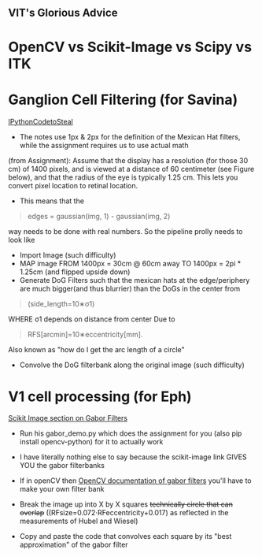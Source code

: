 ## VIT's Glorious Advice

# OpenCV vs Scikit-Image vs Scipy vs ITK

# Ganglion Cell Filtering (for Savina)
[IPythonCodetoSteal](https://github.com/thomas-haslwanter/CSS_ipynb/blob/master/ImgProc_3_GanglionCell.ipynb)


* The notes use 1px & 2px for the definition of the Mexican Hat filters, while the assignment requires us to use actual math

(from Assignment):
Assume that  the display has a resolution (for those 30 cm) of 1400 pixels,
    and is viewed at a distance of 60 centimeter (see Figure below),
    and that the radius of the eye is typically 1.25 cm.
This lets you convert pixel location to retinal location.

* This means that the  
> edges = gaussian(img, 1) - gaussian(img, 2)

way needs to be done with real numbers. 
So the pipeline prolly needs to look like

- Import Image (such difficulty)
- MAP image FROM 1400px = 30cm @ 60cm away TO 1400px = 2pi * 1.25cm (and flipped upside down)
- Generate DoG Filters such that the mexican hats at the edge/periphery are much bigger(and thus blurrier) than the DoGs in the center from

> (side_length=10∗σ1)

 WHERE σ1 depends on distance from center Due to 

> RFS[arcmin]=10∗eccentricity[mm].

Also known as "how do I get the arc length of a circle"

- Convolve the DoG filterbank along the original image (such difficulty) 

# V1 cell processing (for Eph)
[Scikit Image section on Gabor Filters](http://scikit-image.org/docs/stable/auto_examples/features_detection/plot_gabors_from_astronaut.html#sphx-glr-auto-examples-features-detection-plot-gabors-from-astronaut-py)

- Run his gabor_demo.py which does the assignment for you (also pip install opencv-python) for it to actually work

- I have literally nothing else to say because the scikit-image link GIVES YOU the gabor filterbanks
- If in openCV then [OpenCV documentation of gabor filters](https://docs.opencv.org/3.0-beta/modules/imgproc/doc/filtering.html#getgaborkernel) you'll have to make your own filter bank

- Break the image up into X by X squares ~~technically circle that can overlap~~ ((RFsize=0.072⋅RFeccentricity+0.017) as reflected in the measurements of Hubel and Wiesel) 

- Copy and paste the code that convolves each square by its "best approximation" of the gabor filter
